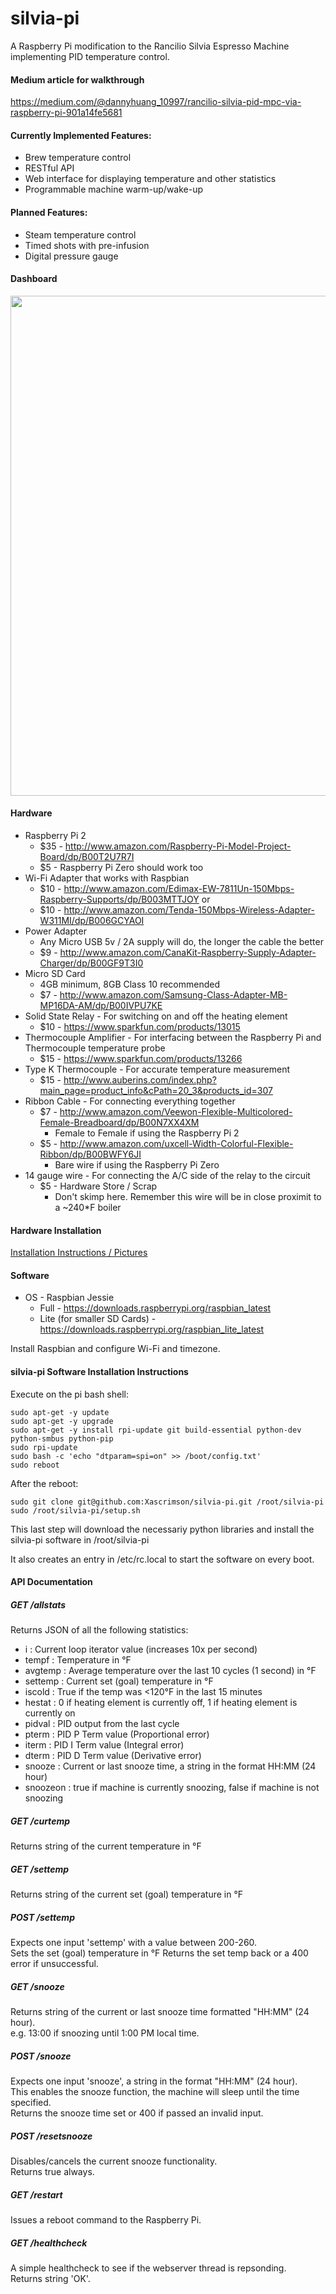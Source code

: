 # silvia-pi
A Raspberry Pi modification to the Rancilio Silvia Espresso Machine implementing PID temperature control.

#### Medium article for walkthrough
https://medium.com/@dannyhuang_10997/rancilio-silvia-pid-mpc-via-raspberry-pi-901a14fe5681

#### Currently Implemented Features:
* Brew temperature control
* RESTful API
* Web interface for displaying temperature and other statistics
* Programmable machine warm-up/wake-up

#### Planned Features:
* Steam temperature control
* Timed shots with pre-infusion
* Digital pressure gauge

#### Dashboard
<img src="https://github.com/brycesub/silvia-pi/blob/master/media/silvia_dashboard.gif" width=800 />

#### Hardware
* Raspberry Pi 2
  * $35 - http://www.amazon.com/Raspberry-Pi-Model-Project-Board/dp/B00T2U7R7I
  * $5 - Raspberry Pi Zero should work too
* Wi-Fi Adapter that works with Raspbian
  * $10 - http://www.amazon.com/Edimax-EW-7811Un-150Mbps-Raspberry-Supports/dp/B003MTTJOY or
  * $10 - http://www.amazon.com/Tenda-150Mbps-Wireless-Adapter-W311MI/dp/B006GCYAOI
* Power Adapter
  * Any Micro USB 5v / 2A supply will do, the longer the cable the better
  * $9 - http://www.amazon.com/CanaKit-Raspberry-Supply-Adapter-Charger/dp/B00GF9T3I0
* Micro SD Card
  * 4GB minimum, 8GB Class 10 recommended
  * $7 - http://www.amazon.com/Samsung-Class-Adapter-MB-MP16DA-AM/dp/B00IVPU7KE
* Solid State Relay - For switching on and off the heating element
  * $10 - https://www.sparkfun.com/products/13015
* Thermocouple Amplifier - For interfacing between the Raspberry Pi and Thermocouple temperature probe
  * $15 - https://www.sparkfun.com/products/13266
* Type K Thermocouple - For accurate temperature measurement
  * $15 - http://www.auberins.com/index.php?main_page=product_info&cPath=20_3&products_id=307
* Ribbon Cable - For connecting everything together
  * $7 - http://www.amazon.com/Veewon-Flexible-Multicolored-Female-Breadboard/dp/B00N7XX4XM
    * Female to Female if using the Raspberry Pi 2
  * $5 - http://www.amazon.com/uxcell-Width-Colorful-Flexible-Ribbon/dp/B00BWFY6JI
    * Bare wire if using the Raspberry Pi Zero
* 14 gauge wire - For connecting the A/C side of the relay to the circuit
  * $5 - Hardware Store / Scrap
    * Don't skimp here.  Remember this wire will be in close proximit to a ~240*F boiler

#### Hardware Installation
[Installation Instructions / Pictures](http://imgur.com/a/3WLVt)

#### Software
* OS - Raspbian Jessie
  * Full - https://downloads.raspberrypi.org/raspbian_latest
  * Lite (for smaller SD Cards) - https://downloads.raspberrypi.org/raspbian_lite_latest

Install Raspbian and configure Wi-Fi and timezone.

#### silvia-pi Software Installation Instructions
Execute on the pi bash shell:
````
sudo apt-get -y update
sudo apt-get -y upgrade
sudo apt-get -y install rpi-update git build-essential python-dev python-smbus python-pip
sudo rpi-update
sudo bash -c 'echo "dtparam=spi=on" >> /boot/config.txt'
sudo reboot
````

After the reboot:
````
sudo git clone git@github.com:Xascrimson/silvia-pi.git /root/silvia-pi
sudo /root/silvia-pi/setup.sh
````
This last step will download the necessariy python libraries and install the silvia-pi software in /root/silvia-pi

It also creates an entry in /etc/rc.local to start the software on every boot.

#### API Documentation

##### GET /allstats
Returns JSON of all the following statistics:
* i : Current loop iterator value (increases 10x per second)
* tempf : Temperature in °F
* avgtemp : Average temperature over the last 10 cycles (1 second) in °F
* settemp : Current set (goal) temperature in °F
* iscold : True if the temp was <120°F in the last 15 minutes
* hestat : 0 if heating element is currently off, 1 if heating element is currently on
* pidval : PID output from the last cycle
* pterm : PID P Term value (Proportional error)
* iterm : PID I Term value (Integral error)
* dterm : PID D Term value (Derivative error)
* snooze : Current or last snooze time, a string in the format HH:MM (24 hour)
* snoozeon : true if machine is currently snoozing, false if machine is not snoozing

##### GET /curtemp
Returns string of the current temperature in °F

##### GET /settemp
Returns string of the current set (goal) temperature in °F

##### POST /settemp
Expects one input 'settemp' with a value between 200-260.  
Sets the set (goal) temperature in °F
Returns the set temp back or a 400 error if unsuccessful.

##### GET /snooze
Returns string of the current or last snooze time formatted "HH:MM" (24 hour).  
e.g. 13:00 if snoozing until 1:00 PM local time.

##### POST /snooze
Expects one input 'snooze', a string in the format "HH:MM" (24 hour).  
This enables the snooze function, the machine will sleep until the time specified.  
Returns the snooze time set or 400 if passed an invalid input.

##### POST /resetsnooze
Disables/cancels the current snooze functionality.  
Returns true always.

##### GET /restart
Issues a reboot command to the Raspberry Pi.

##### GET /healthcheck
A simple healthcheck to see if the webserver thread is repsonding.  
Returns string 'OK'.
